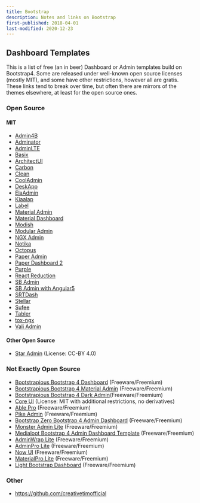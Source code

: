 ```yaml
---
title: Bootstrap
description: Notes and links on Bootstrap
first-published: 2018-04-01
last-modified: 2020-12-23
---
```


## Dashboard Templates ##

This is a list of free (an in beer) Dashboard or Admin templates build on Bootstrap4. Some are released under 
well-known open source licenses (mostly MIT), and some have other restrictions, however all are gratis. These links
tend to break over time, but often there are mirrors of the themes elsewhere, at least for the open source ones.

<!-- read more -->

### Open Source ###

#### MIT ####

* [Admin4B](https://github.com/marxjmoura/admin4b)
* [Adminator](https://github.com/puikinsh/Adminator-admin-dashboard)
* [AdminLTE](https://github.com/colorlibhq/AdminLTE)
* [Basix](https://github.com/jeweltheme/basix-admin)
* [ArchitectUI](https://github.com/DashboardPack/architectui-html-theme-free)
* [Carbon](https://github.com/seguce92/carbon)
* [Clean](https://github.com/keaplogik/Bootstrap-Clean-Dashboard-Theme)
* [CoolAdmin](https://github.com/puikinsh/CoolAdmin)
* [DeskApp](https://github.com/dropways/deskapp)
* [ElaAdmin](https://github.com/puikinsh/ElaAdmin)
* [Kiaalap](https://github.com/puikinsh/kiaalap)
* [Label](https://github.com/uxcandy/Label-Free-Bootstrap-Admin-Template)
* [Material Admin](https://www.bootstrapdash.com/product/material-admin-free/)
* [Material Dashboard](https://github.com/creativetimofficial/material-dashboard)
* [Modish](https://github.com/humzakhan/Modish)
* [Modular Admin](https://modularcode.io/modular-admin-html/)
* [NGX Admin](https://github.com/akveo/ngx-admin)
* [Notika](https://github.com/puikinsh/notika)
* [Octopus](https://github.com/icdcom/octopus)
* [Paper Admin](https://github.com/mohdrashid/PaperAdmin)
* [Paper Dashboard 2](https://github.com/creativetimofficial/paper-dashboard)
* [Purple](https://www.bootstrapdash.com/product/purple-free-admin-template/)
* [React Reduction](https://github.com/reduction-admin/react-reduction)
* [SB Admin](https://startbootstrap.com/template-overviews/sb-admin/)
* [SB Admin with Angular5](https://github.com/start-angular/SB-Admin-BS4-Angular-5)
* [SRTDash](https://github.com/puikinsh/srtdash-admin-dashboard)
* [Stellar](https://www.bootstrapdash.com/product/stellar-free/)
* [Sufee](https://github.com/puikinsh/sufee-admin-dashboard)
* [Tabler](https://github.com/tabler/tabler)
* [tox-ngx](https://github.com/dasrick/tox-ngx)
* [Vali Admin](http://pratikborsadiya.in/vali-admin/)

#### Other Open Source ####

* [Star Admin](https://themewagon.com/themes/free-bootstrap-4-admin-dashboard-template-download/) (License: CC-BY 4.0)

### Not Exactly Open Source ###

* [Bootstrapious Bootstrap 4 Dashboard](https://bootstrapious.com/p/bootstrap-4-dashboard) (Freeware/Freemium)
* [Bootstrapious Bootstrap 4 Material Admin](https://bootstrapious.com/p/admin-template) (Freeware/Freemium)
* [Bootstrapious Bootstrap 4 Dark Admin](https://bootstrapious.com/p/bootstrap-4-dark-admin)(Freeware/Freemium)
* [Core UI](https://coreui.io/) (License: MIT with additional restrictions, no derivatives)
* [Able Pro](https://codedthemes.com/item/able-pro-lite-free-admin-template/) (Freeware/Freemium)
* [Pike Admin](https://github.com/NuraDev/PikeAdmin-Free-Bootstrap-Admin-Template) (Freeware/Freemium)
* [Bootstrap Zero Bootstrap 4 Admin Dashboard](https://www.bootstrapzero.com/bootstrap-template/bootstrap-4-admin-dashboard) (Freeware/Freemium)
* [Monster Admin Lite](https://wrappixel.com/templates/monster-admin-lite/) (Freeware/Freemium)
* [Medialoot Bootstrap 4 Admin Dashboard Template](https://medialoot.com/item/bootstrap-4-admin-dashboard-template/) (Freeware/Freemium)
* [AdminWrap Lite](https://wrappixel.com/templates/adminwrap-lite/) (Freeware/Freemium)
* [AdminPro Lite](https://wrappixel.com/templates/adminpro-lite/) (Freeware/Freemium)
* [Now UI](https://www.creative-tim.com/product/now-ui-dashboard) (Freeware/Freemium)
* [MaterialPro Lite](https://wrappixel.com/templates/materialpro-lite/) (Freeware/Freemium)
* [Light Bootstrap Dashboard](https://www.creative-tim.com/product/light-bootstrap-dashboard) (Freeware/Freemium)

### Other ###

* https://github.com/creativetimofficial
